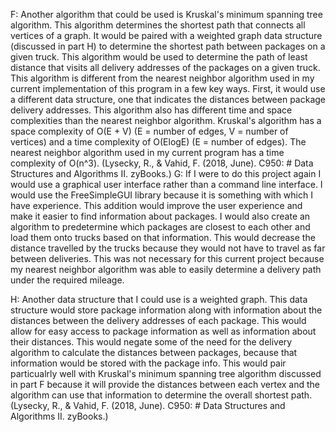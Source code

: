 F:
Another algorithm that could be used is Kruskal's minimum spanning tree algorithm. This algorithm determines the
shortest path that connects all vertices of a graph. It would be paired with a weighted graph data structure
(discussed in part H) to determine the shortest path between packages on a given truck. This algorithm would be used to 
determine the path of least distance that visits all delivery addresses of the packages on a given truck.
This algorithm is different from the nearest neighbor algorithm used in my current implementation of this program in a
few key ways. First, it would use a different data structure, one that indicates the distances between package delivery
addresses. This algorithm also has different time and space complexities than the nearest neighbor algorithm. Kruskal's
algorithm has a space complexity of O(E + V) (E = number of edges, V = number of vertices) and a time complexity of
O(ElogE) (E = number of edges). The nearest neighbor algorithm used in my current program has a time complexity
of O(n^3).
(Lysecky, R., & Vahid, F. (2018, June). C950: # Data Structures and Algorithms II. zyBooks.)
G:
If I were to do this project again I would use a graphical user interface rather than a 
command line interface. I would use the FreeSimpleGUI library because it is something with
which I have experience. This addition would improve the user experience and make it easier 
to find information about packages.
I would also create an algorithm to predetermine which packages are closest to each other and 
load them onto trucks based on that information. This would decrease the distance travelled by
the trucks because they would not have to travel as far between deliveries. This was not necessary
for this current project because my nearest neighbor algorithm was able to easily determine a delivery
path under the required mileage. 

H:
Another data structure that I could use is a weighted graph. This data structure would store package information along
with information about the distances between the delivery addresses of each package. This would allow for easy access
to package information as well as information about their distances. This would negate some of the need for the delivery
algorithm to calculate the distances between packages, because that information would be stored with the package info.
This would pair particualrly well with Kruskal's minimum spanning tree algorithm discussed in part F because it will
provide the distances between each vertex and the algorithm can use that information to determine the overall shortest 
path.
(Lysecky, R., & Vahid, F. (2018, June). C950: # Data Structures and Algorithms II. zyBooks.)

